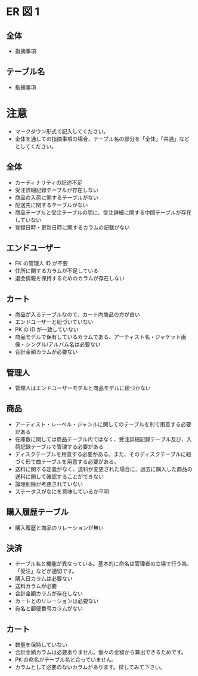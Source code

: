 # ER 図 1

## 全体

- 指摘事項

## テーブル名

- 指摘事項

# 注意

- マークダウン形式で記入してください。
- 全体を通しての指摘事項の場合、テーブル名の部分を「全体」「共通」などとしてください。

## 全体

- カーディナリティの記述不足
- 受注詳細記録テーブルが存在しない
- 商品の入荷に関するテーブルがない
- 配送先に関するテーブルがない
- 商品テーブルと受注テーブルの間に、受注詳細に関する中間テーブルが存在していない
- 登録日時・更新日時に関するカラムの記載がない

## エンドユーザー

- FK の管理人 ID が不要
- 住所に関するカラムが不足している
- 退会情報を保持するためのカラムが存在しない

## カート

- 商品が入るテーブルなので、カート内商品の方が良い
- エンドユーザーと紐づいていない
- PK の ID が一致していない
- 商品モデルで保有しているカラムである、アーティスト名・ジャケット画像・シングル/アルバム名は必要ない
- 合計金額カラムが必要ない

## 管理人

- 管理人はエンドユーザーモデルと商品モデルに紐づかない

## 商品

- アーティスト・レーベル・ジャンルに関してのテーブルを別で用意する必要がある
- 在庫数に関しては商品テーブル内ではなく、受注詳細記録テーブル及び、入荷記録テーブルで管理する必要がある
- ディスクテーブルを用意する必要がある。また、そのディスクテーブルに紐づく形で曲テーブルを用意する必要がある。
- 送料に関する定義がなく、送料が変更された場合に、過去に購入した商品の送料に関して確認することができない
- 論理削除が考慮されていない
- ステータスがなにを意味しているか不明

## 購入履歴テーブル

- 購入履歴と商品のリレーションが無い

## 決済

- テーブル名と機能が異なっている。基本的に命名は管理者の立場で行う為、「受注」などが適切です。
- 購入日カラムは必要ない
- 送料カラムが必要
- 合計金額カラムが存在しない
- カートとのリレーションは必要ない
- 宛名と郵便番号カラムがない

## カート

- 数量を保持していない
- 合計金額カラムは必要ありません。個々の金額から算出できるためです。
- PK の命名がテーブル名と合っていません。
- カラムとして必要のないカラムがあります。探してみて下さい。